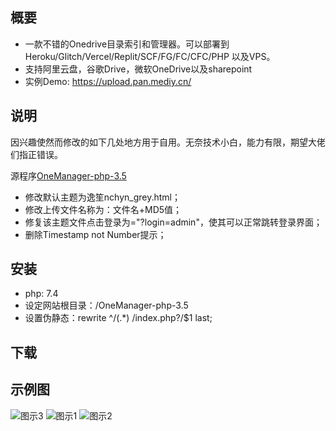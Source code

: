  ## 概要

 * 一款不错的Onedrive目录索引和管理器。可以部署到 Heroku/Glitch/Vercel/Replit/SCF/FG/FC/CFC/PHP 以及VPS。
 * 支持阿里云盘，谷歌Drive，微软OneDrive以及sharepoint
 * 实例Demo: https://upload.pan.mediy.cn/
 
## 说明

因兴趣使然而修改的如下几处地方用于自用。无奈技术小白，能力有限，期望大佬们指正错误。

源程序[OneManager-php-3.5](https://github.com/qkqpttgf/OneManager-php)
 * 修改默认主题为逸笙nchyn_grey.html；
 * 修改上传文件名称为：文件名+MD5值；
 * 修复该主题文件点击登录为="?login=admin"，使其可以正常跳转登录界面；
 * 删除Timestamp not Number提示；
## 安装
* php: 7.4
* 设定网站根目录：/OneManager-php-3.5
* 设置伪静态：rewrite ^/(.*) /index.php?/$1 last;
## 下载
  
 ## 示例图
![图示3](https://mediy.oss-cn-beijing.aliyuncs.com/github%E5%B1%95%E7%A4%BA%E5%9B%BE/2.png)
![图示1](https://mediy.oss-cn-beijing.aliyuncs.com/github%E5%B1%95%E7%A4%BA%E5%9B%BE/1.png)
![图示2](https://mediy.oss-cn-beijing.aliyuncs.com/github%E5%B1%95%E7%A4%BA%E5%9B%BE/3.png)
#
